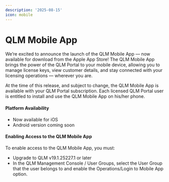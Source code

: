 ```yaml
---
description: '2025-08-15'
icon: mobile
---
```


# QLM Mobile App

We’re excited to announce the launch of the QLM Mobile App — now available for download from the Apple App Store!   The QLM Mobile App brings the power of the QLM Portal to your mobile device, allowing you to manage license keys, view customer details, and stay connected with your licensing operations — wherever you are.  &#x20;

At the time of this release, and subject to change, the QLM Mobile App is available with your QLM Portal subscription. Each licensed QLM Portal user is entitled to install and use the QLM Mobile App on his/her phone.&#x20;

#### Platform Availability

* Now available for iOS
* Android version coming soon  &#x20;

#### Enabling Access to the QLM Mobile App&#x20;

To enable access to the QLM Mobile App, you must:

* Upgrade to QLM v19.1.25227.1 or later
* In the QLM Management Console / User Groups, select the User Group that the user belongs to and enable the Operations/Login to Mobile App option.
